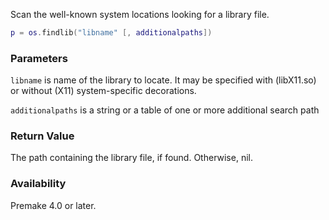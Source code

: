 Scan the well-known system locations looking for a library file.

```lua
p = os.findlib("libname" [, additionalpaths])
```

### Parameters ###

`libname` is name of the library to locate. It may be specified with (libX11.so) or without (X11) system-specific decorations.

`additionalpaths` is a string or a table of one or more additional search path
### Return Value ###

The path containing the library file, if found. Otherwise, nil.


### Availability ###

Premake 4.0 or later.
